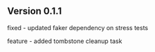 ## Version 0.1.1

fixed - updated faker dependency on stress tests

feature - added tombstone cleanup task

